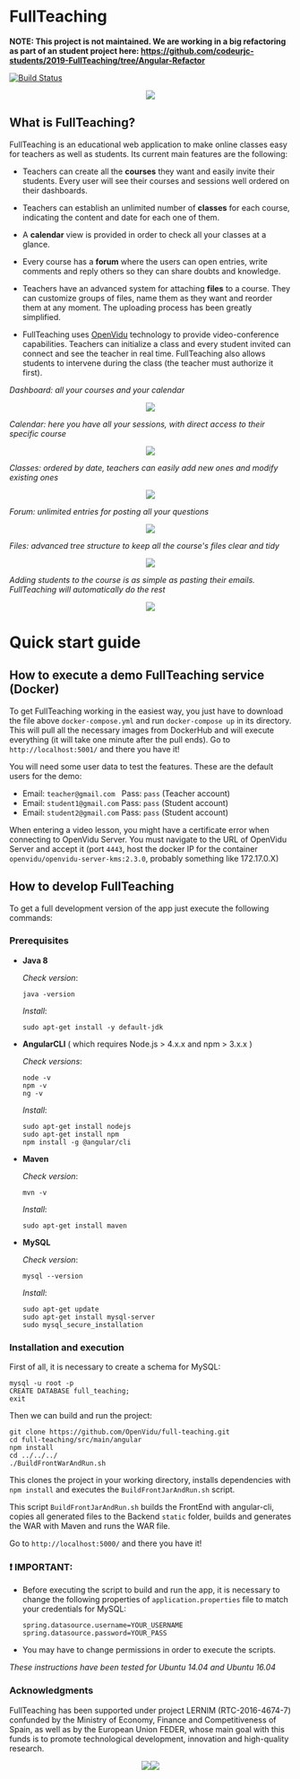 # FullTeaching

**NOTE: This project is not maintained. We are working in a big refactoring as part of an student project here: https://github.com/codeurjc-students/2019-FullTeaching/tree/Angular-Refactor**

[![Build Status](https://travis-ci.org/pabloFuente/full-teaching.png?branch=master)](https://travis-ci.org/pabloFuente/full-teaching)

<p align="center"><img src="https://github.com/OpenVidu/full-teaching/blob/master/ReadmeImages/presentation.png?raw=true"/></p>


## What is FullTeaching?
FullTeaching is an educational web application to make online classes easy for teachers as well as students. Its current main features are the following:

- Teachers can create all the **courses** they want and easily invite their students. Every user will see their courses and sessions well ordered on their dashboards.

- Teachers can establish an unlimited number of **classes** for each course, indicating the content and date for each one of them.

- A **calendar** view is provided in order to check all your classes at a glance.

- Every course has a **forum** where the users can open entries, write comments and reply others so they can share doubts and knowledge.

- Teachers have an advanced system for attaching **files** to a course. They can customize groups of files, name them as they want and reorder them at any moment. The uploading process has been greatly simplified.

- FullTeaching uses [OpenVidu](http://openvidu.io) technology to provide video-conference capabilities. Teachers can initialize a class and every student invited can connect and see the teacher in real time. FullTeaching also allows students to intervene during the class (the teacher must authorize it first).

*Dashboard: all your courses and your calendar*
<p align="center"><img src="https://github.com/OpenVidu/full-teaching/blob/master/ReadmeImages/dashboard.png?raw=true"/></p>

*Calendar: here you have all your sessions, with direct access to their specific course*
<p align="center"><img src="https://github.com/OpenVidu/full-teaching/blob/master/ReadmeImages/calendar.png?raw=true"/></p>

*Classes: ordered by date, teachers can easily add new ones and modify existing ones*
<p align="center"><img src="https://github.com/OpenVidu/full-teaching/blob/master/ReadmeImages/sessions.png?raw=true"/></p>

*Forum: unlimited entries for posting all your questions*
<p align="center"><img src="https://github.com/OpenVidu/full-teaching/blob/master/ReadmeImages/forum.png?raw=true"/></p>

*Files: advanced tree structure to keep all the course's files clear and tidy*
<p align="center"><img src="https://github.com/OpenVidu/full-teaching/blob/master/ReadmeImages/files.png?raw=true"/></p>

*Adding students to the course is as simple as pasting their emails. FullTeaching will automatically do the rest*
<p align="center"><img src="https://github.com/OpenVidu/full-teaching/blob/master/ReadmeImages/addattedners.png?raw=true"/></p>

# Quick start guide

## How to execute a demo FullTeaching service (Docker)

To get FullTeaching working in the easiest way, you just have to download the file above `docker-compose.yml` and run `docker-compose up` in its directory. This will pull all the necessary images from DockerHub and will execute everything (it will take one minute after the pull ends). Go to `http://localhost:5001/` and there you have it!

You will need some user data to test the features. These are the default users for the demo:
- Email: `teacher@gmail.com`   Pass: `pass`  (Teacher account)
- Email: `student1@gmail.com`  Pass: `pass`  (Student account) 
- Email: `student2@gmail.com`  Pass: `pass`  (Student account)

When entering a video lesson, you might have a certificate error when connecting to OpenVidu Server. You must navigate to the URL of OpenVidu Server and accept it (port `4443`, host the docker IP for the container `openvidu/openvidu-server-kms:2.3.0`, probably something like 172.17.0.X)


## How to develop FullTeaching

To get a full development version of the app just execute the following commands:


### Prerequisites

  - **Java 8**

    *Check version*:

        java -version

     *Install*:

        sudo apt-get install -y default-jdk

  - **AngularCLI** ( which requires  Node.js > 4.x.x  and  npm > 3.x.x )

    *Check versions*:

        node -v
        npm -v
        ng -v

     *Install*:

        sudo apt-get install nodejs
        sudo apt-get install npm
        npm install -g @angular/cli

  - **Maven**

    *Check version*:

        mvn -v

    *Install*:

        sudo apt-get install maven

  - **MySQL**

    *Check version*:

        mysql --version

    *Install*:

        sudo apt-get update
        sudo apt-get install mysql-server
        sudo mysql_secure_installation

### Installation and execution

  First of all, it is necessary to create a schema for MySQL:

    mysql -u root -p
    CREATE DATABASE full_teaching;
    exit

  Then we can build and run the project:

    git clone https://github.com/OpenVidu/full-teaching.git
    cd full-teaching/src/main/angular
    npm install
    cd ../../../
    ./BuildFrontWarAndRun.sh

This clones the project in your working directory, installs dependencies with `npm install` and executes the `BuildFrontJarAndRun.sh` script.

This script `BuildFrontJarAndRun.sh` builds the FrontEnd with angular-cli, copies all generated files to the Backend `static` folder, builds and generates the WAR with Maven and runs the WAR file.

Go to `http://localhost:5000/` and there you have it!

### :heavy_exclamation_mark: **IMPORTANT**:

  - Before executing the script to build and run the app, it is necessary to change the following properties of `application.properties` file to match your credentials for MySQL:

        spring.datasource.username=YOUR_USERNAME
        spring.datasource.password=YOUR_PASS

  - You may have to change permissions in order to execute the scripts.

*These instructions have been tested for Ubuntu 14.04 and Ubuntu 16.04*

### Acknowledgments ###

FullTeaching has been supported under project LERNIM (RTC-2016-4674-7) confunded by the Ministry of Economy, Finance and Competitiveness of Spain, as well as by the European Union FEDER, whose main goal with this funds is to promote technological development, innovation and high-quality research.

<p align="center"><img src="https://github.com/OpenVidu/full-teaching/blob/master/ReadmeImages/footer-ministerio-economia-400-optimized.png?raw=true"/><img src="https://github.com/OpenVidu/full-teaching/blob/master/ReadmeImages/footer-european-union-400-optimized.png?raw=true"/></p>
